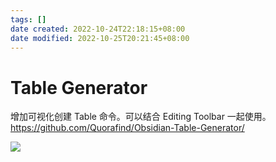 ```yaml
---
tags: []
date created: 2022-10-24T22:18:15+08:00
date modified: 2022-10-25T20:21:45+08:00
---
```


# Table Generator

增加可视化创建 Table 命令。可以结合 Editing Toolbar 一起使用。
<https://github.com/Quorafind/Obsidian-Table-Generator/>

![](../_assets/Table%20Generator.md_files/33df0924-cefc-4438-bf02-6084991fd4bd.png)
